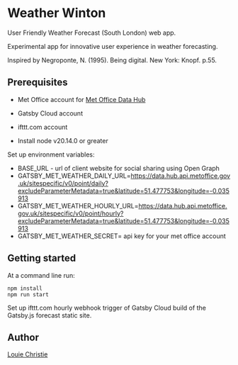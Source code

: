 # Weather Winton

User Friendly Weather Forecast (South London) web app.

Experimental app for innovative user experience in weather forecasting.

Inspired by Negroponte, N. (1995). Being digital. New York: Knopf. p.55.

## Prerequisites

- Met Office account for [Met Office Data Hub](https://datahub.metoffice.gov.uk/)

- Gatsby Cloud account

- ifttt.com account

- Install node v20.14.0 or greater

Set up environment variables:

- BASE_URL - url of client website for social sharing using Open Graph
- GATSBY_MET_WEATHER_DAILY_URL=<https://data.hub.api.metoffice.gov.uk/sitespecific/v0/point/daily?excludeParameterMetadata=true&latitude=51.477753&longitude=-0.035913>
- GATSBY_MET_WEATHER_HOURLY_URL=<https://data.hub.api.metoffice.gov.uk/sitespecific/v0/point/hourly?excludeParameterMetadata=true&latitude=51.477753&longitude=-0.035913>
- GATSBY_MET_WEATHER_SECRET= api key for your met office account

## Getting started

At a command line run:

```console
npm install
npm run start
```

Set up ifttt.com hourly webhook trigger of Gatsby Cloud build of the Gatsby.js forecast static site.

## Author

[Louie Christie](https://www.louiechristie.com)
